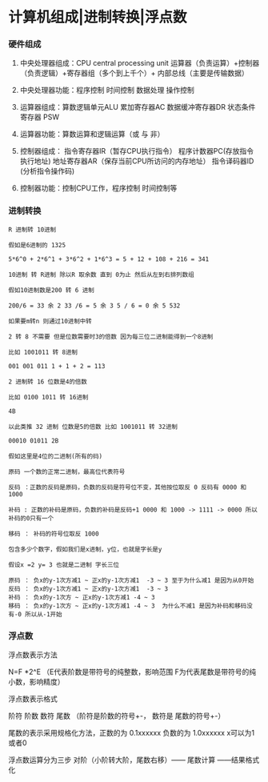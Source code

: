 # 计算机组成|进制转换|浮点数

### 硬件组成

1. 中央处理器组成：CPU central processing unit 运算器（负责运算）+控制器（负责逻辑）+寄存器组（多个到上千个）+ 内部总线（主要是传输数据）

2. 中央处理器功能：程序控制 时间控制 数据处理 操作控制

3. 运算器组成：算数逻辑单元ALU 累加寄存器AC 数据缓冲寄存器DR 状态条件寄存器 PSW

4. 运算器功能：算数运算和逻辑运算（或 与 非）

5. 控制器组成： 指令寄存器IR（暂存CPU执行指令） 程序计数器PC(存放指令执行地址) 地址寄存器AR（保存当前CPU所访问的内存地址） 指令译码器ID (分析指令操作码)

6. 控制器功能：控制CPU工作，程序控制 时间控制等


### 进制转换

```
R 进制转 10进制

假如是6进制的 1325

5*6^0 + 2*6^1 + 3*6^2 + 1*6^3 = 5 + 12 + 108 + 216 = 341

10进制 转 R进制 除以R 取余数 直到 0为止 然后从左到右排列数组

假如10进制数是200 转 6 进制

200/6 = 33 余 2 33 /6 = 5 余 3 5 / 6 = 0 余 5 532

如果要m转n 则通过10进制中转

2 转 8 不需要 但是位数需要时3的倍数 因为每三位二进制能得到一个8进制

比如 1001011 转 8进制

001 001 011 1 + 1 + 2 = 113

2 进制转 16 位数是4的倍数

比如 0100 1011 转 16进制

4B

以此类推 32 进制 位数是5的倍数 比如 1001011 转 32进制

00010 01011 2B

假如这里是4位的二进制(所有的码)
```

```
原码 一个数的正常二进制，最高位代表符号  

反码 ：正数的反码是原码，负数的反码是符号位不变，其他按位取反 0 反码有 0000 和 1000

补码 : 正数的补码是原码，负数的补码是反码+1 0000 和 1000 -> 1111 -> 0000 所以补码的0只有一个

移码 ： 补码的符号位取反 1000
```

```
包含多少个数字，假如我们是x进制，y位，也就是字长是y 

假设x =2 y= 3 也就是二进制 字长三位

原码 ： 负x的y-1次方减1 ~ 正x的y-1次方减1  -3 ~ 3 至于为什么减1 是因为从0开始 
反码 ： 负x的y-1次方减1 ~ 正x的y-1次方减1  -3 ~ 3
补码 ： 负x的y-1次方 ~ 正x的y-1次方减1 -4 ~ 3
移码 ： 负x的y-1次方 ~ 正x的y-1次方减1 -4 ~ 3  为什么不减1 是因为补码和移码没有-0 所以从-1开始
```

### 浮点数

浮点数表示方法

 N=F *2^E  （E代表阶数是带符号的纯整数，影响范围 F为代表尾数是带符号的纯小数，影响精度）

浮点数表示格式 

阶符 阶数 数符 尾数 （阶符是阶数的符号+-， 数符是 尾数的符号+-）



尾数的表示采用规格化方法，正数的为 0.1xxxxxx 负数的为 1.0xxxxxx x可以为1或者0



浮点数运算分为三步 对阶（小阶转大阶，尾数右移）—— 尾数计算 ——结果格式化



